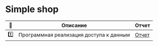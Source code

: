 # Simple shop

| :1234: | Описание | Отчет |
| --- | --- | --- |
| :one: | Программная реализация доступа к данным | [Отчет](https://github.com/timoninas/simple-shop/blob/master/reports/lab_01.pdf) |

